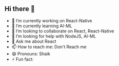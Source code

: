 ## Hi there 👋

<!--
**fayaz-faiz/fayaz-faiz** is a ✨ _special_ ✨ repository because its `README.md` (this file) appears on your GitHub profile.

Here are some ideas to get you started:

-->
- 🔭 I’m currently working on React-Native
- 🌱 I’m currently learning AI-ML
- 👯 I’m looking to collaborate on React, React-Native
- 🤔 I’m looking for help with NodeJS, AI-ML
- 💬 Ask me about React
- 📫 How to reach me: Don't Reach me
- 😄 Pronouns: Shaik
- ⚡ Fun fact: 
